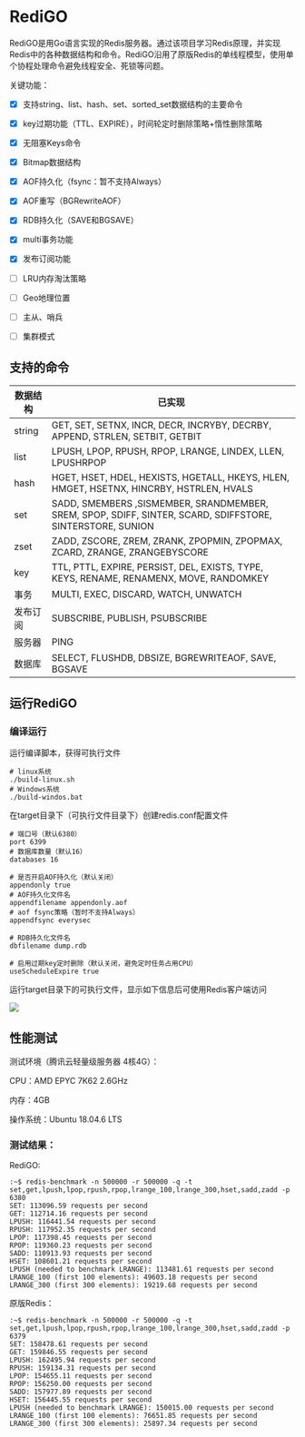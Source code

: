 # RediGO

RediGO是用Go语言实现的Redis服务器。通过该项目学习Redis原理，并实现Redis中的各种数据结构和命令。RediGO沿用了原版Redis的单线程模型，使用单个协程处理命令避免线程安全、死锁等问题。

关键功能：

- [x] 支持string、list、hash、set、sorted_set数据结构的主要命令
- [x] key过期功能（TTL、EXPIRE），时间轮定时删除策略+惰性删除策略
- [x] 无阻塞Keys命令
- [x] Bitmap数据结构
- [x] AOF持久化（fsync：暂不支持Always）
- [x] AOF重写（BGRewriteAOF）
- [x] RDB持久化（SAVE和BGSAVE）
- [x] multi事务功能
- [x] 发布订阅功能
- [ ] LRU内存淘汰策略
- [ ] Geo地理位置
- [ ] 主从、哨兵
- [ ] 集群模式



## 支持的命令

| 数据结构 | 已实现                                                       |
| -------- | ------------------------------------------------------------ |
| string   | GET, SET, SETNX, INCR, DECR, INCRYBY, DECRBY, APPEND, STRLEN, SETBIT, GETBIT |
| list     | LPUSH, LPOP, RPUSH, RPOP, LRANGE, LINDEX, LLEN, LPUSHRPOP    |
| hash     | HGET, HSET, HDEL, HEXISTS, HGETALL, HKEYS, HLEN, HMGET, HSETNX, HINCRBY, HSTRLEN, HVALS |
| set      | SADD, SMEMBERS ,SISMEMBER, SRANDMEMBER, SREM, SPOP, SDIFF, SINTER, SCARD, SDIFFSTORE, SINTERSTORE, SUNION |
| zset     | ZADD, ZSCORE, ZREM, ZRANK, ZPOPMIN, ZPOPMAX, ZCARD, ZRANGE, ZRANGEBYSCORE |
| key      | TTL, PTTL, EXPIRE, PERSIST, DEL, EXISTS, TYPE, KEYS, RENAME, RENAMENX, MOVE, RANDOMKEY |
| 事务     | MULTI, EXEC, DISCARD, WATCH, UNWATCH                         |
| 发布订阅 | SUBSCRIBE, PUBLISH, PSUBSCRIBE                               |
| 服务器   | PING                                                         |
| 数据库   | SELECT, FLUSHDB, DBSIZE, BGREWRITEAOF, SAVE, BGSAVE          |



## 运行RediGO

### 编译运行

运行编译脚本，获得可执行文件

```shell
# linux系统
./build-linux.sh
# Windows系统
./build-windos.bat
```

在target目录下（可执行文件目录下）创建redis.conf配置文件

```
# 端口号（默认6380）
port 6399
# 数据库数量（默认16）
databases 16

# 是否开启AOF持久化（默认关闭）
appendonly true
# AOF持久化文件名
appendfilename appendonly.aof
# aof fsync策略（暂时不支持Always）
appendfsync everysec

# RDB持久化文件名
dbfilename dump.rdb

# 启用过期key定时删除（默认关闭，避免定时任务占用CPU）
useScheduleExpire true
```

运行target目录下的可执行文件，显示如下信息后可使用Redis客户端访问

![](https://images-1257369645.cos.ap-chengdu.myqcloud.com/redigo/redigo_start.PNG)

## 性能测试

测试环境（腾讯云轻量级服务器 4核4G）：

CPU：AMD EPYC 7K62 2.6GHz

内存：4GB

操作系统：Ubuntu 18.04.6 LTS

### 测试结果：

RediGO:

```
:~$ redis-benchmark -n 500000 -r 500000 -q -t set,get,lpush,lpop,rpush,rpop,lrange_100,lrange_300,hset,sadd,zadd -p 6380
SET: 113096.59 requests per second
GET: 112714.16 requests per second
LPUSH: 116441.54 requests per second
RPUSH: 117952.35 requests per second
LPOP: 117398.45 requests per second
RPOP: 119360.23 requests per second
SADD: 110913.93 requests per second
HSET: 108601.21 requests per second
LPUSH (needed to benchmark LRANGE): 113481.61 requests per second
LRANGE_100 (first 100 elements): 49603.18 requests per second
LRANGE_300 (first 300 elements): 19219.68 requests per second

```

原版Redis：

```
:~$ redis-benchmark -n 500000 -r 500000 -q -t set,get,lpush,lpop,rpush,rpop,lrange_100,lrange_300,hset,sadd,zadd -p 6379
SET: 158478.61 requests per second
GET: 159846.55 requests per second
LPUSH: 162495.94 requests per second
RPUSH: 159134.31 requests per second
LPOP: 154655.11 requests per second
RPOP: 156250.00 requests per second
SADD: 157977.89 requests per second
HSET: 156445.55 requests per second
LPUSH (needed to benchmark LRANGE): 150015.00 requests per second
LRANGE_100 (first 100 elements): 76651.85 requests per second
LRANGE_300 (first 300 elements): 25897.34 requests per second
```

